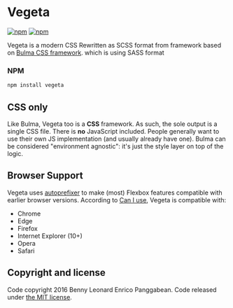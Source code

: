 # Vegeta
[![npm](https://img.shields.io/npm/v/vegeta.svg)](https://www.npmjs.com/package/vegeta)
[![npm](https://img.shields.io/npm/dm/vegeta.svg)](https://www.npmjs.com/package/vegeta)

Vegeta is a modern CSS Rewritten as SCSS format from framework based on [Bulma CSS framework](http://bulma.io). which is using SASS format

### NPM

```sh
npm install vegeta
```

## CSS only
Like Bulma, Vegeta too is a **CSS** framework. As such, the sole output is a single CSS file.
There is **no** JavaScript included. People generally want to use their own JS implementation (and usually already have one). Bulma can be considered "environment agnostic": it's just the style layer on top of the logic.

## Browser Support

Vegeta uses [autoprefixer](https://github.com/postcss/autoprefixer) to make (most) Flexbox features compatible with earlier browser versions. According to [Can I use](http://caniuse.com/#feat=flexbox), Vegeta is compatible with:

* Chrome
* Edge
* Firefox
* Internet Explorer (10+)
* Opera
* Safari

## Copyright and license

Code copyright 2016 Benny Leonard Enrico Panggabean. Code released under [the MIT license](https://opensource.org/licenses/MIT).
